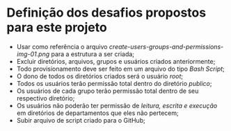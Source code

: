 # Definição dos desafios propostos para este projeto

- Usar como referência o arquivo *create-users-groups-and-permissions-img-01.png* para a estrutura a ser criada;
- Excluir diretórios, arquivos, grupos e usuários criados anteriormente;
- Todo provisionamento deve ser feito em um arquivo do tipo *Bash Script*;
- O dono de todos os diretórios criados será o usuário *root*;
- Todos os usuários terão permissão total dentro do diretório *publico*;
- Os usuários de cada grupo terão permissão total dentro de seu respectivo diretório;
- Os usuários não poderão ter permissão de *leitura, escrita e execução* em diretórios de departamentos que eles não pertecem;
- Subir arquivo de script criado para o GitHub;
